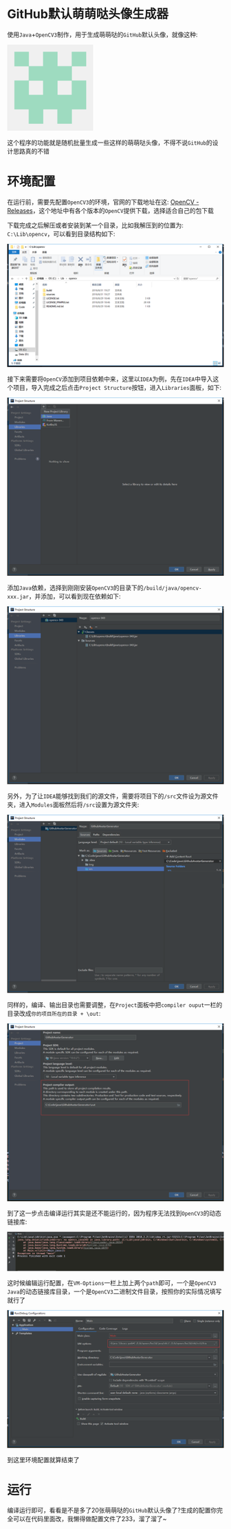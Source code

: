 # GitHub默认萌萌哒头像生成器
使用`Java`+`OpenCV3`制作，用于生成萌萌哒的`GitHub`默认头像，就像这种:

<img src="./img/1.png" width="200" height="200"/>

这个程序的功能就是随机批量生成一些这样的萌萌哒头像，不得不说`GitHub`的设计思路真的不错

# 环境配置
在运行前，需要先配置`OpenCV3`的环境，官网的下载地址在这: [OpenCV - Releases](https://opencv.org/releases.html)，这个地址中有各个版本的`OpenCV`提供下载，选择适合自己的包下载

下载完成之后解压或者安装到某一个目录，比如我解压到的位置为: `C:\Lib\opencv`，可以看到目录结构如下:

![opencv-path](./img/2.png)

接下来需要将`OpenCV`添加到项目依赖中来，这里以`IDEA`为例，先在`IDEA`中导入这个项目，导入完成之后点击`Project Structure`按钮，进入`Libraries`面板，如下:

![project-structure-libraries](./img/3.png)

添加`Java`依赖，选择到刚刚安装`OpenCV3`的目录下的`/build/java/opencv-xxx.jar`，并添加，可以看到现在依赖如下:

![project-structure-libraries-new](./img/4.png)

另外，为了让`IDEA`能够找到我们的源文件，需要将项目下的`/src`文件设为源文件夹，进入`Modules`面板然后将`/src`设置为源文件夹:

![project-structure-modules](./img/5.png)

同样的，编译、输出目录也需要调整，在`Project`面板中把`compiler ouput`一栏的目录改成`你的项目所在的目录 + \out`:

![project-structure-project](./img/6.png)

到了这一步点击编译运行其实是还不能运行的，因为程序无法找到`OpenCV3`的动态链接库:

![error](./img/7.png)

这时候编辑运行配置，在`VM-Options`一栏上加上两个`path`即可，一个是`OpenCV3 Java`的动态链接库目录，一个是`OpenCV3`二进制文件目录，按照你的实际情况填写就行了

![run-configurations](./img/8.png)

到这里环境配置就算结束了

# 运行
编译运行即可，看看是不是多了20张萌萌哒的`GitHub`默认头像了?生成的配置你完全可以在代码里面改，我懒得做配置文件了233，溜了溜了~
